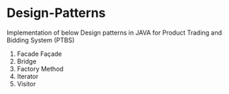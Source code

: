 # Design-Patterns
Implementation of below Design patterns in JAVA for Product Trading and Bidding System (PTBS)

1. Facade Façade
2. Bridge
3. Factory Method 
4. Iterator
5. Visitor

